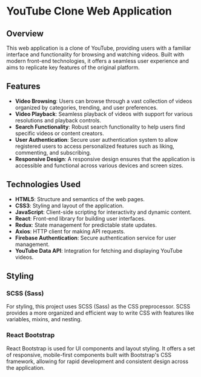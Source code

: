 # YouTube Clone Web Application

## Overview

This web application is a clone of YouTube, providing users with a familiar interface and functionality for browsing and watching videos. Built with modern front-end technologies, it offers a seamless user experience and aims to replicate key features of the original platform.

## Features

- **Video Browsing**: Users can browse through a vast collection of videos organized by categories, trending, and user preferences.
- **Video Playback**: Seamless playback of videos with support for various resolutions and playback controls.
- **Search Functionality**: Robust search functionality to help users find specific videos or content creators.
- **User Authentication**: Secure user authentication system to allow registered users to access personalized features such as liking, commenting, and subscribing.
- **Responsive Design**: A responsive design ensures that the application is accessible and functional across various devices and screen sizes.

## Technologies Used

- **HTML5**: Structure and semantics of the web pages.
- **CSS3**: Styling and layout of the application.
- **JavaScript**: Client-side scripting for interactivity and dynamic content.
- **React**: Front-end library for building user interfaces.
- **Redux**: State management for predictable state updates.
- **Axios**: HTTP client for making API requests.
- **Firebase Authentication**: Secure authentication service for user management.
- **YouTube Data API**: Integration for fetching and displaying YouTube videos.

## Styling

### SCSS (Sass)

For styling, this project uses SCSS (Sass) as the CSS preprocessor. SCSS provides a more organized and efficient way to write CSS with features like variables, mixins, and nesting.

### React Bootstrap

React Bootstrap is used for UI components and layout styling. It offers a set of responsive, mobile-first components built with Bootstrap's CSS framework, allowing for rapid development and consistent design across the application.